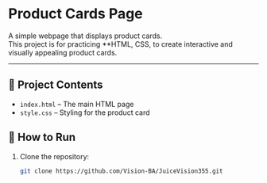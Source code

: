 # Product Cards Page

A simple webpage that displays product cards.  
This project is for practicing **HTML, CSS,  to create interactive and visually appealing product cards.

---

## 📂 Project Contents
- `index.html` – The main HTML page
- `style.css` – Styling for the product card

## 🚀 How to Run
1. Clone the repository:
   ```bash
   git clone https://github.com/Vision-BA/JuiceVision355.git
